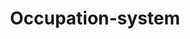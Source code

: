 ---
id: occupation-system
title: Occupation-system
sidebar_label: Occupation-system
slug: /occupation-system
---
